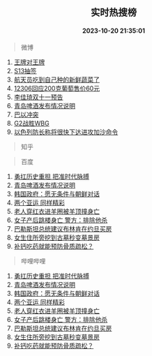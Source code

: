 <div align="center"><h2>实时热搜榜</h2><h4>2023-10-20 21:35:01</h4></div>

> 微博  

1. [王牌对王牌](https://s.weibo.com/weibo?q=%E7%8E%8B%E7%89%8C%E5%AF%B9%E7%8E%8B%E7%89%8C&t=31&band_rank=1&Refer=top)<br />
2. [S13抽签](https://s.weibo.com/weibo?q=S13%E6%8A%BD%E7%AD%BE&t=31&band_rank=2&Refer=top)<br />
3. [航天员吃到自己种的新鲜蔬菜了](https://s.weibo.com/weibo?q=%23%E8%88%AA%E5%A4%A9%E5%91%98%E5%90%83%E5%88%B0%E8%87%AA%E5%B7%B1%E7%A7%8D%E7%9A%84%E6%96%B0%E9%B2%9C%E8%94%AC%E8%8F%9C%E4%BA%86%23&t=31&band_rank=3&Refer=top)<br />
4. [12306回应200克葡萄售价60元](https://s.weibo.com/weibo?q=%2312306%E5%9B%9E%E5%BA%94200%E5%85%8B%E8%91%A1%E8%90%84%E5%94%AE%E4%BB%B760%E5%85%83%23&t=31&band_rank=4&Refer=top)<br />
5. [李佳琦双十一预告](https://s.weibo.com/weibo?q=%E6%9D%8E%E4%BD%B3%E7%90%A6%E5%8F%8C%E5%8D%81%E4%B8%80%E9%A2%84%E5%91%8A&t=31&band_rank=5&Refer=top)<br />
6. [青岛啤酒发布情况说明](https://s.weibo.com/weibo?q=%23%E9%9D%92%E5%B2%9B%E5%95%A4%E9%85%92%E5%8F%91%E5%B8%83%E6%83%85%E5%86%B5%E8%AF%B4%E6%98%8E%23&t=31&band_rank=6&Refer=top)<br />
7. [巴以冲突](https://s.weibo.com/weibo?q=%23%E5%B7%B4%E4%BB%A5%E5%86%B2%E7%AA%81%23&t=31&band_rank=7&Refer=top)<br />
8. [G2战胜WBG](https://s.weibo.com/weibo?q=%23G2%E6%88%98%E8%83%9CWBG%23&t=31&band_rank=8&Refer=top)<br />
9. [以色列防长称将很快下达进攻加沙命令](https://s.weibo.com/weibo?q=%23%E4%BB%A5%E8%89%B2%E5%88%97%E9%98%B2%E9%95%BF%E7%A7%B0%E5%B0%86%E5%BE%88%E5%BF%AB%E4%B8%8B%E8%BE%BE%E8%BF%9B%E6%94%BB%E5%8A%A0%E6%B2%99%E5%91%BD%E4%BB%A4%23&t=31&band_rank=9&Refer=top)<br />

> 知乎  


> 百度  

1. [勇扛历史重担 把准时代脉搏](https://www.baidu.com/s?wd=%E5%8B%87%E6%89%9B%E5%8E%86%E5%8F%B2%E9%87%8D%E6%8B%85+%E6%8A%8A%E5%87%86%E6%97%B6%E4%BB%A3%E8%84%89%E6%90%8F&sa=fyb_news&rsv_dl=fyb_news)<br />
2. [青岛啤酒发布情况说明](https://www.baidu.com/s?wd=%E9%9D%92%E5%B2%9B%E5%95%A4%E9%85%92%E5%8F%91%E5%B8%83%E6%83%85%E5%86%B5%E8%AF%B4%E6%98%8E&sa=fyb_news&rsv_dl=fyb_news)<br />
3. [韩国政府：愿无条件与朝鲜对话](https://www.baidu.com/s?wd=%E9%9F%A9%E5%9B%BD%E6%94%BF%E5%BA%9C%EF%BC%9A%E6%84%BF%E6%97%A0%E6%9D%A1%E4%BB%B6%E4%B8%8E%E6%9C%9D%E9%B2%9C%E5%AF%B9%E8%AF%9D&sa=fyb_news&rsv_dl=fyb_news)<br />
4. [两个亚运 同样精彩](https://www.baidu.com/s?wd=%E4%B8%A4%E4%B8%AA%E4%BA%9A%E8%BF%90+%E5%90%8C%E6%A0%B7%E7%B2%BE%E5%BD%A9&sa=fyb_news&rsv_dl=fyb_news)<br />
5. [老人穿红衣进羊圈被羊顶撞身亡](https://www.baidu.com/s?wd=%E8%80%81%E4%BA%BA%E7%A9%BF%E7%BA%A2%E8%A1%A3%E8%BF%9B%E7%BE%8A%E5%9C%88%E8%A2%AB%E7%BE%8A%E9%A1%B6%E6%92%9E%E8%BA%AB%E4%BA%A1&sa=fyb_news&rsv_dl=fyb_news)<br />
6. [女子产后跳楼身亡 警方：排除他杀](https://www.baidu.com/s?wd=%E5%A5%B3%E5%AD%90%E4%BA%A7%E5%90%8E%E8%B7%B3%E6%A5%BC%E8%BA%AB%E4%BA%A1+%E8%AD%A6%E6%96%B9%EF%BC%9A%E6%8E%92%E9%99%A4%E4%BB%96%E6%9D%80&sa=fyb_news&rsv_dl=fyb_news)<br />
7. [巴勒斯坦总统建议布林肯在约旦买房](https://www.baidu.com/s?wd=%E5%B7%B4%E5%8B%92%E6%96%AF%E5%9D%A6%E6%80%BB%E7%BB%9F%E5%BB%BA%E8%AE%AE%E5%B8%83%E6%9E%97%E8%82%AF%E5%9C%A8%E7%BA%A6%E6%97%A6%E4%B9%B0%E6%88%BF&sa=fyb_news&rsv_dl=fyb_news)<br />
8. [女生住所旁挖到古墓秒变墓景房](https://www.baidu.com/s?wd=%E5%A5%B3%E7%94%9F%E4%BD%8F%E6%89%80%E6%97%81%E6%8C%96%E5%88%B0%E5%8F%A4%E5%A2%93%E7%A7%92%E5%8F%98%E5%A2%93%E6%99%AF%E6%88%BF&sa=fyb_news&rsv_dl=fyb_news)<br />
9. [补钙吃药就能预防骨质疏松？](https://www.baidu.com/s?wd=%E8%A1%A5%E9%92%99%E5%90%83%E8%8D%AF%E5%B0%B1%E8%83%BD%E9%A2%84%E9%98%B2%E9%AA%A8%E8%B4%A8%E7%96%8F%E6%9D%BE%EF%BC%9F&sa=fyb_news&rsv_dl=fyb_news)<br />

> 哔哩哔哩  

1. [勇扛历史重担 把准时代脉搏](https://www.baidu.com/s?wd=%E5%8B%87%E6%89%9B%E5%8E%86%E5%8F%B2%E9%87%8D%E6%8B%85+%E6%8A%8A%E5%87%86%E6%97%B6%E4%BB%A3%E8%84%89%E6%90%8F&sa=fyb_news&rsv_dl=fyb_news)<br />
2. [青岛啤酒发布情况说明](https://www.baidu.com/s?wd=%E9%9D%92%E5%B2%9B%E5%95%A4%E9%85%92%E5%8F%91%E5%B8%83%E6%83%85%E5%86%B5%E8%AF%B4%E6%98%8E&sa=fyb_news&rsv_dl=fyb_news)<br />
3. [韩国政府：愿无条件与朝鲜对话](https://www.baidu.com/s?wd=%E9%9F%A9%E5%9B%BD%E6%94%BF%E5%BA%9C%EF%BC%9A%E6%84%BF%E6%97%A0%E6%9D%A1%E4%BB%B6%E4%B8%8E%E6%9C%9D%E9%B2%9C%E5%AF%B9%E8%AF%9D&sa=fyb_news&rsv_dl=fyb_news)<br />
4. [两个亚运 同样精彩](https://www.baidu.com/s?wd=%E4%B8%A4%E4%B8%AA%E4%BA%9A%E8%BF%90+%E5%90%8C%E6%A0%B7%E7%B2%BE%E5%BD%A9&sa=fyb_news&rsv_dl=fyb_news)<br />
5. [老人穿红衣进羊圈被羊顶撞身亡](https://www.baidu.com/s?wd=%E8%80%81%E4%BA%BA%E7%A9%BF%E7%BA%A2%E8%A1%A3%E8%BF%9B%E7%BE%8A%E5%9C%88%E8%A2%AB%E7%BE%8A%E9%A1%B6%E6%92%9E%E8%BA%AB%E4%BA%A1&sa=fyb_news&rsv_dl=fyb_news)<br />
6. [女子产后跳楼身亡 警方：排除他杀](https://www.baidu.com/s?wd=%E5%A5%B3%E5%AD%90%E4%BA%A7%E5%90%8E%E8%B7%B3%E6%A5%BC%E8%BA%AB%E4%BA%A1+%E8%AD%A6%E6%96%B9%EF%BC%9A%E6%8E%92%E9%99%A4%E4%BB%96%E6%9D%80&sa=fyb_news&rsv_dl=fyb_news)<br />
7. [巴勒斯坦总统建议布林肯在约旦买房](https://www.baidu.com/s?wd=%E5%B7%B4%E5%8B%92%E6%96%AF%E5%9D%A6%E6%80%BB%E7%BB%9F%E5%BB%BA%E8%AE%AE%E5%B8%83%E6%9E%97%E8%82%AF%E5%9C%A8%E7%BA%A6%E6%97%A6%E4%B9%B0%E6%88%BF&sa=fyb_news&rsv_dl=fyb_news)<br />
8. [女生住所旁挖到古墓秒变墓景房](https://www.baidu.com/s?wd=%E5%A5%B3%E7%94%9F%E4%BD%8F%E6%89%80%E6%97%81%E6%8C%96%E5%88%B0%E5%8F%A4%E5%A2%93%E7%A7%92%E5%8F%98%E5%A2%93%E6%99%AF%E6%88%BF&sa=fyb_news&rsv_dl=fyb_news)<br />
9. [补钙吃药就能预防骨质疏松？](https://www.baidu.com/s?wd=%E8%A1%A5%E9%92%99%E5%90%83%E8%8D%AF%E5%B0%B1%E8%83%BD%E9%A2%84%E9%98%B2%E9%AA%A8%E8%B4%A8%E7%96%8F%E6%9D%BE%EF%BC%9F&sa=fyb_news&rsv_dl=fyb_news)<br />
